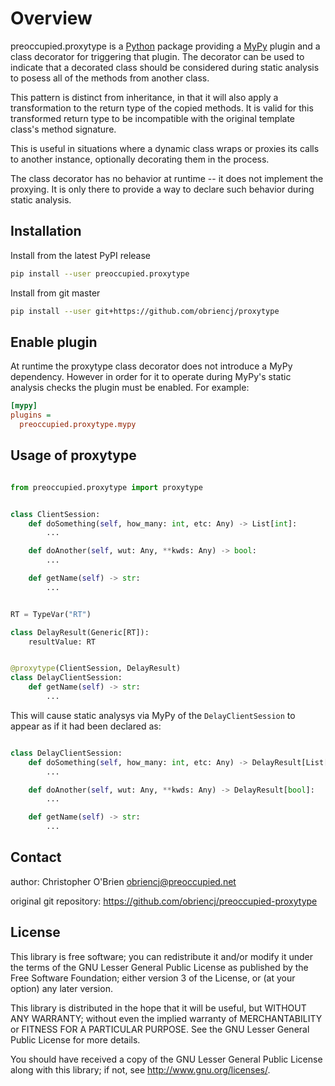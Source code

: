 # Overview

preoccupied.proxytype is a [Python] package providing a [MyPy] plugin and a
class decorator for triggering that plugin. The decorator can be used
to indicate that a decorated class should be considered during static
analysis to posess all of the methods from another class.

[python]: https://python.org

[MyPy]: https://mypy-lang.org

This pattern is distinct from inheritance, in that it will also apply
a transformation to the return type of the copied methods. It is valid
for this transformed return type to be incompatible with the original
template class's method signature.

This is useful in situations where a dynamic class wraps or proxies
its calls to another instance, optionally decorating them in the
process.

The class decorator has no behavior at runtime -- it does not
implement the proxying. It is only there to provide a way to declare
such behavior during static analysis.


## Installation

Install from the latest PyPI release

```bash
pip install --user preoccupied.proxytype
```

Install from git master

```bash
pip install --user git+https://github.com/obriencj/proxytype
```


## Enable plugin

At runtime the proxytype class decorator does not introduce a MyPy
dependency. However in order for it to operate during MyPy's static
analysis checks the plugin must be enabled. For example:

```ini filename=setup.cfg
[mypy]
plugins =
  preoccupied.proxytype.mypy
```


## Usage of proxytype

```python

from preoccupied.proxytype import proxytype


class ClientSession:
    def doSomething(self, how_many: int, etc: Any) -> List[int]:
        ...

    def doAnother(self, wut: Any, **kwds: Any) -> bool:
        ...

    def getName(self) -> str:
        ...


RT = TypeVar("RT")

class DelayResult(Generic[RT]):
    resultValue: RT


@proxytype(ClientSession, DelayResult)
class DelayClientSession:
    def getName(self) -> str:
        ...
```

This will cause static analysys via MyPy of the `DelayClientSession`
to appear as if it had been declared as:

```python

class DelayClientSession:
    def doSomething(self, how_many: int, etc: Any) -> DelayResult[List[int]]:
        ...

    def doAnother(self, wut: Any, **kwds: Any) -> DelayResult[bool]:
        ...

    def getName(self) -> str:
        ...
```


## Contact

author: Christopher O'Brien  <obriencj@preoccupied.net>

original git repository: <https://github.com/obriencj/preoccupied-proxytype>


## License

This library is free software; you can redistribute it and/or modify
it under the terms of the GNU Lesser General Public License as
published by the Free Software Foundation; either version 3 of the
License, or (at your option) any later version.

This library is distributed in the hope that it will be useful, but
WITHOUT ANY WARRANTY; without even the implied warranty of
MERCHANTABILITY or FITNESS FOR A PARTICULAR PURPOSE.  See the GNU
Lesser General Public License for more details.

You should have received a copy of the GNU Lesser General Public
License along with this library; if not, see
<http://www.gnu.org/licenses/>.
